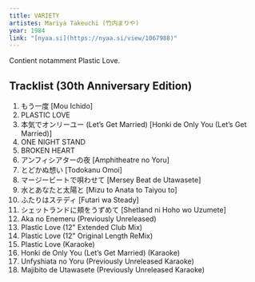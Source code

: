 ```yaml
---
title: VARIETY
artistes: Mariya Takeuchi (竹内まりや)
year: 1984
link: "[nyaa.si](https://nyaa.si/view/1067988)"
---
```


Contient notamment Plastic Love.

<!--more-->

## Tracklist (30th Anniversary Edition)

1. もう一度 [Mou Ichido]
2. PLASTIC LOVE
3. 本気でオンリーユー (Let’s Get Married) [Honki de Only You (Let’s Get Married)]
4. ONE NIGHT STAND
5. BROKEN HEART
6. アンフィシアターの夜 [Amphitheatre no Yoru]
7. とどかぬ想い [Todokanu Omoi]
8. マージービートで唄わせて [Mersey Beat de Utawasete]
9. 水とあなたと太陽と [Mizu to Anata to Taiyou to]
10. ふたりはステディ [Futari wa Steady]
11. シェットランドに頬をうずめて [Shetland ni Hoho wo Uzumete]
12. Aka no Enemeru (Previously Unreleased)
13. Plastic Love (12" Extended Club Mix)
14. Plastic Love (12" Original Length ReMix)
15. Plastic Love (Karaoke)
16. Honki de Only You (Let’s Get Married) (Karaoke)
17. Unfyshiata no Yoru (Previously Unreleased Karaoke)
18. Majibito de Utawasete (Previously Unreleased Karaoke)
